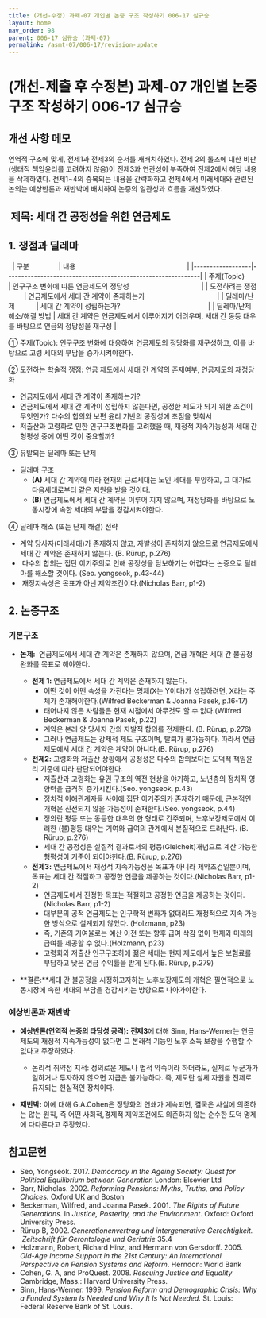 ```yaml
---
title: (개선-수정) 과제-07 개인별 논증 구조 작성하기 006-17 심규승
layout: home
nav_order: 98
parent: 006-17 심규승 (과제-07)
permalink: /asmt-07/006-17/revision-update
---
```


# (개선-제출 후 수정본) 과제-07 개인별 논증 구조 작성하기 006-17 심규승

## 개선 사항 메모

연역적 구조에 맞게, 전제1과 전제3의 순서를 재배치하였다.
전제 2의 롤즈에 대한 비판(생태적 책임윤리를 고려하지 않음)이 전제3과 연관성이 부족하여 전제2에서 해당 내용을 삭제하였다.
전제1~4의 중복되는 내용을 간략화하고 전제4에서 미래세대와 관련된 논의는 예상반론과 재반박에 배치하여 논증의 일관성과 흐름을 개선하였다.



##  제목: 세대 간 공정성을 위한 연금제도

## 1. 쟁점과 딜레마
 
| 구분               | 내용                                                          |
|------------------|-------------------------------------------------------------|
| 주제(Topic)        | 인구구조 변화에 따른 연금제도의 정당성                                       |
| 도전하려는 쟁점         | 연금제도에서 세대 간 계약이 존재하는가                                       |
| 딜레마/난제           | 세대 간 계약이 성립하는가?                                             |
| 딜레마/난제 해소/해결 방법  | 세대 간 계약은 연금제도에서 이루어지기 어려우며, 세대 간 동등 대우를 바탕으로 연금의 정당성을 재구성   |  

① 주제(Topic): 인구구조 변화에 대응하여 연금제도의 정당화를 재구성하고, 이를 바탕으로 고령 세대의 부담을 증가시켜야한다.

② 도전하는 학술적 쟁점: 연금 제도에서 세대 간 계약의 존재여부, 연금제도의 재정당화
- 연금제도에서 세대 간 계약이 존재하는가?
- 연금제도에서 세대 간 계약이 성립하지 않는다면, 공정한 제도가 되기 위한 조건이 무엇인가? 다수의 합의와 보편 윤리 기반의 공정성에 초점을 맞춰서
- 저출산과 고령화로 인한 인구구조변화를 고려했을 때, 재정적 지속가능성과 세대 간 형평성 중에 어떤 것이 중요할까?

③ 유발되는 딜레마 또는 난제

- 딜레마 구조
  - **(A)** 세대 간 계약에 따라 현재의 근로세대는 노인 세대를 부양하고, 그 대가로 다음세대로부터 같은 지원을 받을 것이다.
  - **(B)** 연금제도에서 세대 간 계약은 이루어 지지 않으며, 재정당화를 바탕으로 노동시장에 속한 세대의 부담을 경감시켜야한다.

④ 딜레마 해소 (또는 난제 해결) 전략
- 계약 당사자(미래세대)가 존재하지 않고, 자발성이 존재하지 않으므로 연금제도에서 세대 간 계약은 존재하지 않는다. (B. Rürup, p.276)
-  다수의 합의는 집단 이기주의로 인해 공정성을 담보하기는 어렵다는 논증으로 딜레마를 해소할 것이다. (Seo. yongseok, p.43-44)
-  재정지속성은 목표가 아닌 제약조건이다.(Nicholas Barr, p1-2)

## 2. 논증구조

### 기본구조

- **논제:**  연금제도에서 세대 간 계약은 존재하지 않으며, 연금 개혁은 세대 간 불공정 완화를 목표로 해야한다.
  - **전제 1:** 연금제도에서 세대 간 계약은 존재하지 않는다.
    - 어떤 것이 어떤 속성을 가진다는 명제(X는 Y이다)가 성립하려면, X라는 주체가 존재해야한다.(Wilfred Beckerman & Joanna Pasek, p.16-17)
    - 태어나지 않은 사람들은 현재 시점에서 아무것도 할 수 없다.(Wilfred Beckerman & Joanna Pasek, p.22)
    - 계약은 본래 양 당사자 간의 자발적 합의를 전제한다. (B. Rürup, p.276)
    - 그러나 연금제도는 강제적 제도 구조이며, 탈퇴가 불가능하다. 따라서 연금제도에서 세대 간 계약은 계약이 아니다.(B. Rürup, p.276)
  - **전제2:** 고령화와 저출산 상황에서 공정성은 다수의 합의보다는 도덕적 책임윤리 기준에 따라 판단되어야한다.
    - 저출산과 고령화는 유권 구조의 역전 현상을 야기하고, 노년층의 정치적 영향력을 급격히 증가시킨다.(Seo. yongseok, p.43)
    - 정치적 이해관계자들 사이에 집단 이기주의가 존재하기 때문에, 근본적인 개혁은 진전되지 않을 가능성이 존재한다.(Seo. yongseok, p.44)
    - 정의란 평등 또는 동등한 대우의 한 형태로 간주되며, 노후보장제도에서 이러한 (불)평등 대우는 기여와 급여의 관계에서 본질적으로 드러난다. (B. Rürup, p.276)
    - 세대 간 공정성은 실질적 결과로서의 평등(Gleicheit)개념으로 계산 가능한 형평성이 기준이 되어야한다.(B. Rürup, p.276)
  - **전제3:** 연금제도에서 재정적 지속가능성은 목표가 아니라 제약조건일뿐이며, 목표는 세대 간 적절하고 공정한 연금을 제공하는 것이다.(Nicholas Barr, p1-2)
    - 연금제도에서 진정한 목표는 적절하고 공정한 연금을 제공하는 것이다.(Nicholas Barr, p1-2)
    - 대부분의 공적 연금제도는 인구학적 변화가 없더라도 재정적으로 지속 가능한 방식으로 설계되지 않았다. (Holzmann, p23)
    - 즉, 기존의 기여율로는 예산 이전 또는 향후 급여 삭감 없이 현재와 미래의 급여를 제공할 수 없다.(Holzmann, p23)
    - 고령화와 저출산 인구구조하에 젊은 세대는 현재 제도에서 높은 보험료를 부담하고 낮은 연금 수익률을 받게 된다.(B. Rürup, p.279)

- **결론:**세대 간 불공정을 시정하고자하는 노후보장제도의 개혁은 필연적으로 노동시장에 속한 세대의 부담을 경감시키는 방향으로 나아가야한다. 
  
 
### 예상반론과 재반박

- **예상반론(연역적 논증의 타당성 공격):** **전제3**에 대해 Sinn, Hans-Werner는 연금제도의 재정적 지속가능성이 없다면 그 본래적 기능인 노후 소득 보장을 수행할 수 없다고 주장하였다. 
  - 논리적 취약점 지적: 정의로운 제도나 법적 약속이라 하더라도, 실제로 누군가가 일하거나 투자하지 않으면 지급은 불가능하다. 즉, 제도란 실체 자원을 전제로 유지되는 현실적인 장치이다.

- **재반박:** 이에 대해 G.A.Cohen은 정당화의 연쇄가 계속되면, 결국은 사실에 의존하는 않는 원칙, 즉 어떤 사회적,경제적 제약조건에도 의존하지 않는 순수한 도덕 명제에 다다른다고 주장했다.
## 참고문헌

- Seo, Yongseok. 2017. *Democracy in the Ageing Society: Quest for Political Equilibrium between Generation* London: Elsevier Ltd
- Barr, Nicholas. 2002. *Reforming Pensions: Myths, Truths, and Policy Choices.* Oxford UK and Boston
- Beckerman, Wilfred, and Joanna Pasek. 2001. *The Rights of Future Generations.* In *Justice, Posterity, and the Environment*. Oxford: Oxford University Press.
- Rürup B, 2002. *Generationenvertrag und intergenerative Gerechtigkeit.*  *Zeitschrift für Gerontologie und Geriatrie* 35.4
- Holzmann, Robert, Richard Hinz, and Hermann von Gersdorff. 2005. *Old-Age Income Support in the 21st Century: An International Perspective on Pension Systems and Reform*. Herndon: World Bank
- Cohen, G. A, and ProQuest. 2008. *Rescuing Justice and Equality* Cambridge, Mass.: Harvard University Press.
- Sinn, Hans-Werner. 1999. *Pension Reform and Demographic Crisis: Why a Funded System Is Needed and Why It Is Not Needed.* St. Louis: Federal Reserve Bank of St. Louis.